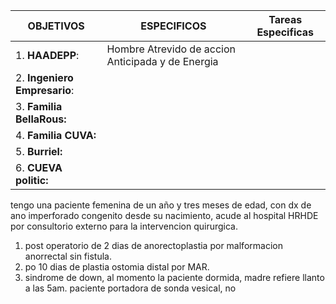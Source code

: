 
| **OBJETIVOS**                | ESPECIFICOS                                        | Tareas Especificas |
| ---------------------------- | -------------------------------------------------- | ------------------ |
| 1. **HAADEPP**:              | Hombre Atrevido de accion Anticipada y de Energia  |                    |
| 2. **Ingeniero Empresario**: |                                                    |                    |
| 3. **Familia BellaRous:**    |                                                    |                    |
| 4. **Familia CUVA:**         |                                                    |                    |
| 5. **Burriel:**              |                                                    |                    |
| 6. **CUEVA politic:**        |                                                    |                    |

tengo una paciente femenina de un año y tres meses de edad, con dx de ano imperforado congenito desde su nacimiento, acude al hospital HRHDE por consultorio externo para la intervencion quirurgica.

1. post operatorio de 2 dias de anorectoplastia por malformacion anorrectal sin fistula. 
2. po 10 dias de plastia ostomia distal por MAR.
3. sindrome de down, al momento la paciente dormida, madre refiere llanto a las 5am. paciente portadora de sonda vesical, no 